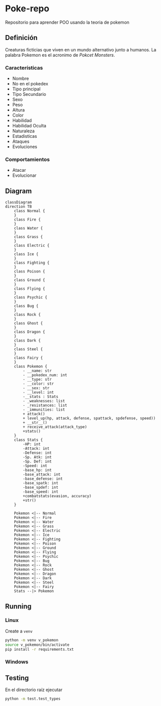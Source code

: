 # Poke-repo
Repositorio para aprender POO usando la teoria de pokemon

## Definición 

Creaturas ficticias que viven en un mundo alternativo junto a humanos. La palabra Pokemon es el acronimo de *Pokcet Monsters*. 

### Características
- Nombre
- No en el pokedex
- Tipo principal
- Tipo Secundario
- Sexo
- Peso
- Altura
- Color
- Habilidad
- Habilidad Oculta
- Naturaleza
- Estadisticas
- Ataques
- Evoluciones

### Comportamientos
- Atacar
- Evolucionar

## Diagram

```mermaid
classDiagram
direction TB
    class Normal {
    }
    class Fire {
    }
    class Water {
    }
    class Grass {
    }
    class Electric {
    }
    class Ice {
    }
    class Fighting {
    }
    class Poison {
    }
    class Ground {
    }
    class Flying {
    }
    class Psychic {
    }
    class Bug {
    }
    class Rock {
    }
    class Ghost {
    }
    class Dragon {
    }
    class Dark {
    }
    class Steel {
    }
    class Fairy {
    }
    class Pokemon {
	    - __name: str
	    - __pokedex_num: int
	    - __type: str
	    - __color: str
	    - __sex: str
	    - __level: int
	    -__stats : Stats
	    - _weaknesses: list
	    - _resistances: list
	    - _immunities: list
	    + attack()
	    + level_up(hp, attack, defense, spattack, spdefense, speed))
	    + __str__()
	    + receive_attack(attack_type)
	    +stats()
    }
    class Stats {
	    -HP: int
	    -Attack: int
	    -Defense: int
	    -Sp. Atk: int
	    -Sp. Def: int
	    -Speed: int
	    -base_hp: int
	    -base_attack: int
	    -base_defense: int
	    -base_spatk: int
	    -base_spdef: int
	    -base_speed: int
	    +combatstats(evasion, accuracy)
	    +str()
    }

    Pokemon <|-- Normal
    Pokemon <|-- Fire
    Pokemon <|-- Water
    Pokemon <|-- Grass
    Pokemon <|-- Electric
    Pokemon <|-- Ice
    Pokemon <|-- Fighting
    Pokemon <|-- Poison
    Pokemon <|-- Ground
    Pokemon <|-- Flying
    Pokemon <|-- Psychic
    Pokemon <|-- Bug
    Pokemon <|-- Rock
    Pokemon <|-- Ghost
    Pokemon <|-- Dragon
    Pokemon <|-- Dark
    Pokemon <|-- Steel
    Pokemon <|-- Fairy
    Stats --|> Pokemon
```

## Running 

### Linux

Create a `venv` 
```sh
python -m venv v_pokemon 
source v_pokemon/bin/activate
pip install -r requirements.txt
```

### Windows



## Testing

En el directorio raíz ejecutar

```sh
python -m test.test_types
```



